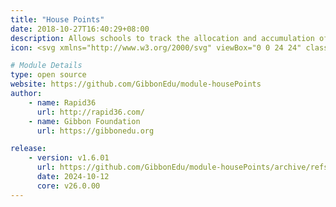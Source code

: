 ```yaml
---
title: "House Points"
date: 2018-10-27T16:40:29+08:00
description: Allows schools to track the allocation and accumulation of house points.
icon: <svg xmlns="http://www.w3.org/2000/svg" viewBox="0 0 24 24" class="w-8"><path class="fill-current" d="M9 22H5a1 1 0 0 1-1-1V11l8-8 8 8v10a1 1 0 0 1-1 1h-4a1 1 0 0 1-1-1v-4a1 1 0 0 0-1-1h-2a1 1 0 0 0-1 1v4a1 1 0 0 1-1 1zm3-9a2 2 0 1 0 0-4 2 2 0 0 0 0 4z"></path><path class="fill-primary" d="M12.01 4.42l-8.3 8.3a1 1 0 1 1-1.42-1.41l9.02-9.02a1 1 0 0 1 1.41 0l8.99 9.02a1 1 0 0 1-1.42 1.41l-8.28-8.3z"></path></svg>

# Module Details
type: open source
website: https://github.com/GibbonEdu/module-housePoints
author:
    - name: Rapid36
      url: http://rapid36.com/
    - name: Gibbon Foundation
      url: https://gibbonedu.org

release:
    - version: v1.6.01
      url: https://github.com/GibbonEdu/module-housePoints/archive/refs/tags/v1.6.01.zip
      date: 2024-10-12
      core: v26.0.00
---
```

